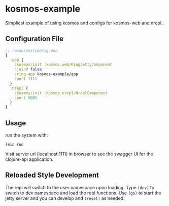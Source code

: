 # kosmos-example

Simpliest example of using kosmos and configs for kosmos-web and nrepl..

## Configuration File


```clj
;; resources/config.edn
{
  :web {
    :kosmos/init :kosmos.web/RingJettyComponent
    :join? false
    :ring-app kosmos-example/app
    :port 1111
  } 
  :nrepl {
    :kosmos/init :kosmos.nrepl/NreplComponent
    :port 5001 
  } 
}

```



## Usage

run the system with: 


``` 
lein run
```

Visit server url (localhost:1111) in browser to see the swagger UI for the clojure-api application. 

## Reloaded Style Development


The repl will switch to the user namespace upon loading. Type `(dev)` to switch to dev namespace and load the repl functions. Use `(go)` to start the jetty server and you can develop and `(reset)` as needed. 






